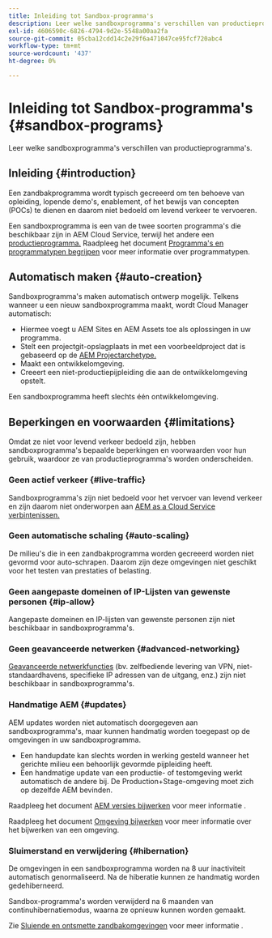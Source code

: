 ```yaml
---
title: Inleiding tot Sandbox-programma's
description: Leer welke sandboxprogramma's verschillen van productieprogramma's.
exl-id: 4606590c-6826-4794-9d2e-5548a00aa2fa
source-git-commit: 05cba12cdd14c2e29f6a471047ce95fcf720abc4
workflow-type: tm+mt
source-wordcount: '437'
ht-degree: 0%

---
```



# Inleiding tot Sandbox-programma&#39;s {#sandbox-programs}

Leer welke sandboxprogramma&#39;s verschillen van productieprogramma&#39;s.

## Inleiding {#introduction}

Een zandbakprogramma wordt typisch gecreeerd om ten behoeve van opleiding, lopende demo&#39;s, enablement, of het bewijs van concepten (POCs) te dienen en daarom niet bedoeld om levend verkeer te vervoeren.

Een sandboxprogramma is een van de twee soorten programma&#39;s die beschikbaar zijn in AEM Cloud Service, terwijl het andere een [productieprogramma.](introduction-production-programs.md) Raadpleeg het document [Programma&#39;s en programmatypen begrijpen](/help/implementing/cloud-manager/getting-access-to-aem-in-cloud/program-types.md) voor meer informatie over programmatypen.

## Automatisch maken {#auto-creation}

Sandboxprogramma&#39;s maken automatisch ontwerp mogelijk. Telkens wanneer u een nieuw sandboxprogramma maakt, wordt Cloud Manager automatisch:

* Hiermee voegt u AEM Sites en AEM Assets toe als oplossingen in uw programma.
* Stelt een projectgit-opslagplaats in met een voorbeeldproject dat is gebaseerd op de [AEM Projectarchetype.](https://experienceleague.adobe.com/docs/experience-manager-core-components/using/developing/archetype/overview.html)
* Maakt een ontwikkelomgeving.
* Creeert een niet-productiepijpleiding die aan de ontwikkelomgeving opstelt.

Een sandboxprogramma heeft slechts één ontwikkelomgeving.

## Beperkingen en voorwaarden {#limitations}

Omdat ze niet voor levend verkeer bedoeld zijn, hebben sandboxprogramma&#39;s bepaalde beperkingen en voorwaarden voor hun gebruik, waardoor ze van productieprogramma&#39;s worden onderscheiden.

### Geen actief verkeer {#live-traffic}

Sandboxprogramma&#39;s zijn niet bedoeld voor het vervoer van levend verkeer en zijn daarom niet onderworpen aan [AEM as a Cloud Service verbintenissen.](https://www.adobe.com/legal/service-commitments.html)

### Geen automatische schaling {#auto-scaling}

De milieu&#39;s die in een zandbakprogramma worden gecreeerd worden niet gevormd voor auto-schrapen. Daarom zijn deze omgevingen niet geschikt voor het testen van prestaties of belasting.

### Geen aangepaste domeinen of IP-Lijsten van gewenste personen {#ip-allow}

Aangepaste domeinen en IP-lijsten van gewenste personen zijn niet beschikbaar in sandboxprogramma&#39;s.

### Geen geavanceerde netwerken {#advanced-networking}

[Geavanceerde netwerkfuncties](/help/security/configuring-advanced-networking.md) (bv. zelfbediende levering van VPN, niet-standaardhavens, specifieke IP adressen van de uitgang, enz.) zijn niet beschikbaar in sandboxprogramma&#39;s.

### Handmatige AEM {#updates}

AEM updates worden niet automatisch doorgegeven aan sandboxprogramma&#39;s, maar kunnen handmatig worden toegepast op de omgevingen in uw sandboxprogramma.

* Een handupdate kan slechts worden in werking gesteld wanneer het gerichte milieu een behoorlijk gevormde pijpleiding heeft.
* Een handmatige update van een productie- of testomgeving werkt automatisch de andere bij. De Production+Stage-omgeving moet zich op dezelfde AEM bevinden.

Raadpleeg het document [AEM versies bijwerken](/help/implementing/deploying/aem-version-updates.md) voor meer informatie .

Raadpleeg het document [Omgeving bijwerken](/help/implementing/cloud-manager/manage-environments.md#updating-dev-environment) voor meer informatie over het bijwerken van een omgeving.

### Sluimerstand en verwijdering {#hibernation}

De omgevingen in een sandboxprogramma worden na 8 uur inactiviteit automatisch genormaliseerd. Na de hiberatie kunnen ze handmatig worden gedehiberneerd.

Sandbox-programma&#39;s worden verwijderd na 6 maanden van continuhibernatiemodus, waarna ze opnieuw kunnen worden gemaakt.

Zie [Sluiende en ontsmette zandbakomgevingen](/help/implementing/cloud-manager/getting-access-to-aem-in-cloud/hibernating-environments.md) voor meer informatie .

